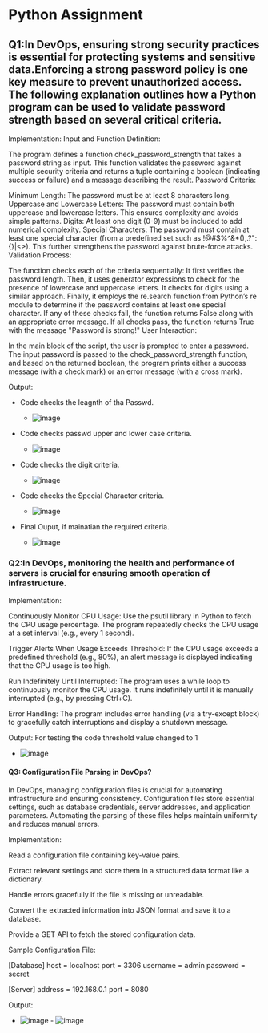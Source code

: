 # Python Assignment

## Q1:In DevOps, ensuring strong security practices is essential for protecting systems and sensitive data.Enforcing a strong password policy is one key measure to prevent unauthorized access. The following explanation outlines how a Python program can be used to validate password strength based on several critical criteria.
Implementation:
Input and Function Definition:

The program defines a function check_password_strength that takes a password string as input.
This function validates the password against multiple security criteria and returns a tuple containing a boolean (indicating success or failure) and a message describing the result.
Password Criteria:

Minimum Length:
The password must be at least 8 characters long.
Uppercase and Lowercase Letters:
The password must contain both uppercase and lowercase letters. This ensures complexity and avoids simple patterns.
Digits:
At least one digit (0-9) must be included to add numerical complexity.
Special Characters:
The password must contain at least one special character (from a predefined set such as !@#$%^&*(),.?":{}|<>). This further strengthens the password against brute-force attacks.
Validation Process:

The function checks each of the criteria sequentially:
It first verifies the password length.
Then, it uses generator expressions to check for the presence of lowercase and uppercase letters.
It checks for digits using a similar approach.
Finally, it employs the re.search function from Python’s re module to determine if the password contains at least one special character.
If any of these checks fail, the function returns False along with an appropriate error message.
If all checks pass, the function returns True with the message "Password is strong!"
User Interaction:

In the main block of the script, the user is prompted to enter a password.
The input password is passed to the check_password_strength function, and based on the returned boolean, the program prints either a success message (with a check mark) or an error message (with a cross mark).

Output: 
  * Code checks the leagnth of tha Passwd.
    - ![image](https://github.com/user-attachments/assets/3bc70ef0-dcdc-41da-9c97-a7b65962107d)
      
  * Code checks passwd upper and lower case criteria.
    - ![image](https://github.com/user-attachments/assets/306c6bd8-f2ad-4fa5-ae77-de2f6f7328ca)
      
  * Code checks the digit criteria.
    - ![image](https://github.com/user-attachments/assets/1a37ef5a-3ada-4da7-a136-8d372bfe5424)
  
  * Code checks the Special Character criteria.
    - ![image](https://github.com/user-attachments/assets/fae0752d-a268-442b-9e86-1f8f849fcb82)
    
  * Final Ouput, if mainatian the required criteria.
     - ![image](https://github.com/user-attachments/assets/7fcc5a85-8f6f-42da-b644-964263c61b55)


 
  


### Q2:In DevOps, monitoring the health and performance of servers is crucial for ensuring smooth operation of infrastructure.

Implementation:

Continuously Monitor CPU Usage:
Use the psutil library in Python to fetch the CPU usage percentage. The program repeatedly checks the CPU usage at a set interval (e.g., every 1 second).

Trigger Alerts When Usage Exceeds Threshold:
If the CPU usage exceeds a predefined threshold (e.g., 80%), an alert message is displayed indicating that the CPU usage is too high.

Run Indefinitely Until Interrupted:
The program uses a while loop to continuously monitor the CPU usage. It runs indefinitely until it is manually interrupted (e.g., by pressing Ctrl+C).

Error Handling:
The program includes error handling (via a try-except block) to gracefully catch interruptions and display a shutdown message.

Output: For testing the code threshold value changed to 1
- ![image](https://github.com/user-attachments/assets/33265a46-184a-40fd-a5c4-5976deafabe6)


#### Q3: Configuration File Parsing in DevOps?

In DevOps, managing configuration files is crucial for automating infrastructure and ensuring consistency. Configuration files store essential settings, such as database credentials, server addresses, and application parameters. Automating the parsing of these files helps maintain uniformity and reduces manual errors.

Implementation:

Read a configuration file containing key-value pairs.

Extract relevant settings and store them in a structured data format like a dictionary.

Handle errors gracefully if the file is missing or unreadable.

Convert the extracted information into JSON format and save it to a database.

Provide a GET API to fetch the stored configuration data.

Sample Configuration File:

[Database]
host = localhost
port = 3306
username = admin
password = secret

[Server]
address = 192.168.0.1
port = 8080

Output:
- ![image](https://github.com/user-attachments/assets/c41a65f5-2a34-4755-9ccc-aa0989ad46c2) - ![image](https://github.com/user-attachments/assets/202d42f7-c021-4f1a-8c66-9eb24caeb1b0)




